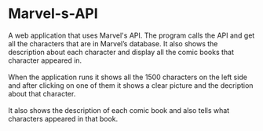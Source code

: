 # Marvel-s-API
A web application that uses Marvel's API. The program calls the API and get all the characters that are in Marvel’s database. It also shows the description about each character and display all the comic books that character appeared in.<br/><br/>
When the application runs it shows all the 1500 characters on the left side and after clicking on one of them it shows a clear picture and the decription about that character.<br/><br/>
It also shows the description of each comic book and also tells what characters appeared in that book.
